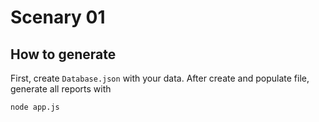 # Scenary 01

## How to generate

First, create `Database.json` with your data. After create and populate file, generate all reports with

```
node app.js
```
